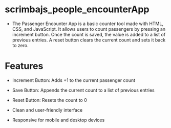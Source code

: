 ﻿# scrimbajs_people_encounterApp

* The Passenger Encounter App is a basic counter tool made with HTML, CSS, and JavaScript. 
It allows users to count passengers by pressing an increment button. Once the count is saved, 
the value is added to a list of previous entries. A reset button clears the current count and sets it back to zero.

# Features

* Increment Button: Adds +1 to the current passenger count

* Save Button: Appends the current count to a list of previous entries

* Reset Button: Resets the count to 0

* Clean and user-friendly interface

* Responsive for mobile and desktop devices

